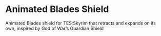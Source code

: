 # Animated Blades Shield
Animated Blades shield for TES:Skyrim that retracts and expands on its own, inspired by God of War’s Guardian Shield
